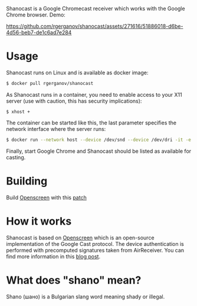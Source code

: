Shanocast is a Google Chromecast receiver which works with the Google Chrome browser. Demo:



https://github.com/rgerganov/shanocast/assets/271616/51886018-d6be-4d56-beb7-de1c6ad7e284



# Usage

Shanocast runs on Linux and is available as docker image:

```bash
$ docker pull rgerganov/shanocast
```

As Shanocast runs in a container, you need to enable access to your X11 server (use with caution, this has security implications):
```
$ xhost +
```

The container can be started like this, the last parameter specifies the network interface where the server runs:
```bash
$ docker run --network host --device /dev/snd --device /dev/dri -it -e DISPLAY -v /tmp/.X11-unix:/tmp/.X11-unix shanocast lo
```

Finally, start Google Chrome and Shanocast should be listed as available for casting.

# Building

Build [Openscreen](https://chromium.googlesource.com/openscreen/) with this [patch](shanocast.patch)

# How it works

Shanocast is based on [Openscreen](https://chromium.googlesource.com/openscreen/) which is an open-source implementation of the Google Cast protocol.
The device authentication is performed with precomputed signatures taken from AirReceiver.
You can find more information in this [blog post](https://xakcop.com/post/shanocast/).

# What does "shano" mean?

Shano (шано) is a Bulgarian slang word meaning shady or illegal.
